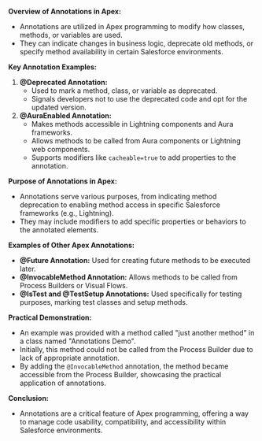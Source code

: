 **Overview of Annotations in Apex:**

- Annotations are utilized in Apex programming to modify how classes, methods, or variables are used.
- They can indicate changes in business logic, deprecate old methods, or specify method availability in certain Salesforce environments.

**Key Annotation Examples:**

1. **@Deprecated Annotation:**
   - Used to mark a method, class, or variable as deprecated.
   - Signals developers not to use the deprecated code and opt for the updated version.
2. **@AuraEnabled Annotation:**
   - Makes methods accessible in Lightning components and Aura frameworks.
   - Allows methods to be called from Aura components or Lightning web components.
   - Supports modifiers like `cacheable=true` to add properties to the annotation.

**Purpose of Annotations in Apex:**

- Annotations serve various purposes, from indicating method deprecation to enabling method access in specific Salesforce frameworks (e.g., Lightning).
- They may include modifiers to add specific properties or behaviors to the annotated elements.

**Examples of Other Apex Annotations:**

- **@Future Annotation:** Used for creating future methods to be executed later.
- **@InvocableMethod Annotation:** Allows methods to be called from Process Builders or Visual Flows.
- **@IsTest and @TestSetup Annotations:** Used specifically for testing purposes, marking test classes and setup methods.

**Practical Demonstration:**

- An example was provided with a method called "just another method" in a class named "Annotations Demo".
- Initially, this method could not be called from the Process Builder due to lack of appropriate annotation.
- By adding the `@InvocableMethod` annotation, the method became accessible from the Process Builder, showcasing the practical application of annotations.

**Conclusion:**

- Annotations are a critical feature of Apex programming, offering a way to manage code usability, compatibility, and accessibility within Salesforce environments.

  